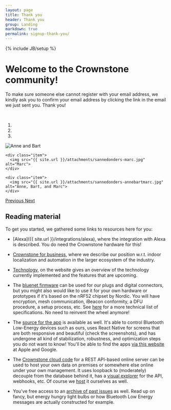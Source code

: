 ```yaml
---
layout: page
title: Thank you
header: Thank you
group: Landing
markdown: true
permalink: signup-thank-you/
---
```

{% include JB/setup %}

# Welcome to the Crownstone community!

To make sure someone else cannot register with your email address, we kindly ask you to confirm your email address by clicking the link in the email we just sent you. Thank you!

<br/>

<div id="myCarousel" class="carousel slide" data-ride="carousel">
  <!-- Indicators -->
  <ol class="carousel-indicators">
    <li data-target="#myCarousel" data-slide-to="0" class="active"></li>
    <li data-target="#myCarousel" data-slide-to="1"></li>
    <li data-target="#myCarousel" data-slide-to="2"></li>
  </ol>

  <!-- Wrapper for slides -->
  <div class="carousel-inner">
    <div class="item active">
      <img src="{{ site.url }}/attachments/sannedonders-annebart.jpg" alt="Anne and Bart">
    </div>

    <div class="item">
      <img src="{{ site.url }}/attachments/sannedonders-marc.jpg" alt="Marc">
    </div>

    <div class="item">
      <img src="{{ site.url }}/attachments/sannedonders-annebartmarc.jpg" alt="Anne, Bart, and Marc">
    </div>
  </div>

  <!-- Left and right controls -->
  <a class="left carousel-control" href="#myCarousel" data-slide="prev">
    <span class="glyphicon glyphicon-chevron-left"></span>
    <span class="sr-only">Previous</span>
  </a>
  <a class="right carousel-control" href="#myCarousel" data-slide="next">
    <span class="glyphicon glyphicon-chevron-right"></span>
    <span class="sr-only">Next</span>
  </a>
</div>

## Reading material

To get you started, we gathered some links to resources here for you:

* [Alexa]({{ site.url }}/integrations/alexa), where the integration with Alexa is described. You do need the Crownstone
hardware for this!

* [Crownstone for business](https://crownstone.rocks/business/), where we describe our position w.r.t. indoor localization and automation in the larger ecosystem of the industry. 

* [Technology](https://crownstone.rocks/technology-consumer/), on the website gives an overview of the technology currently implemented and the features that are upcoming.

* The [bluenet firmware](https://github.com/crownstone/bluenet) can be used for our plugs and digital connectors, but you might also would like to use it for your own hardware or prototypes if it's based on the nRF52 chipset by Nordic. You will have encryption, mesh communication, iBeacon conformity, a DFU procedure, a setup process, etc. See [here](https://github.com/crownstone/bluenet/blob/master/docs/FIRMWARE_SPECS.md) for a more technical list of specifications. No need to reinvent the wheel anymore!

* The [source for the app](https://github.com/crownstone/CrownstoneApp) is available as well. It's able to control Bluetooth Low-Energy devices such as ours, uses React Native for screens that are both responsive and beautiful (check the screenshots), and has undergone all kind of stabilization, robustness, and optimization steps you do not want to know! You'll be able to find the apps [via this website](https://crownstone.rocks/app/) at Apple and Google.

* The [Crownstone cloud code](https://github.com/crownstone/crownstone-cloud) for a REST API-based online server can be used to host your own data on premises or somewhere else online under your own management. It uses loopback to (moderately) decouple from the database behind it, has a [visual explorer](https://cloud.crownstone.rocks/explorer/#/) for the API, webhooks, etc. Of course we [host](https://cloud.crownstone.rocks/) it ourselves as well.

* You've free access to an [archive of past issues](http://us10.campaign-archive2.com/home/?u=d03baf337210e326a61dc14d5&id=a23d3e9ded) as well. Read up on fancy, but energy hungry light bulbs or how Bluetooth Low Energy messages are actually constructed for example.


